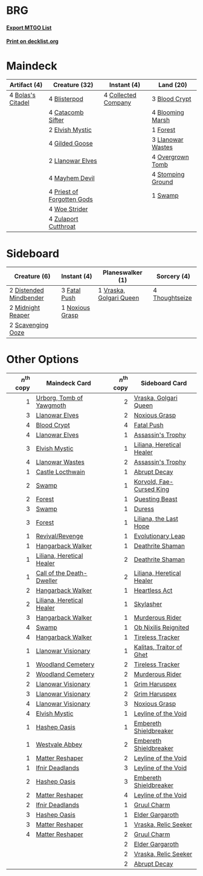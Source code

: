 # BRG

#### [Export MTGO List](../collection/BRG/BRG.txt)
#### [Print on decklist.org](http://decklist.org/?deckmain=4%09Blisterpod%0A3%09Blood%20Crypt%0A4%09Blooming%20Marsh%0A4%09Bolas's%20Citadel%0A4%09Catacomb%20Sifter%0A4%09Collected%20Company%0A2%09Elvish%20Mystic%0A1%09Forest%0A4%09Gilded%20Goose%0A2%09Llanowar%20Elves%0A3%09Llanowar%20Wastes%0A4%09Mayhem%20Devil%0A4%09Overgrown%20Tomb%0A4%09Priest%20of%20Forgotten%20Gods%0A4%09Stomping%20Ground%0A1%09Swamp%0A4%09Woe%20Strider%0A4%09Zulaport%20Cutthroat&deckside=2%09Distended%20Mindbender%0A3%09Fatal%20Push%0A2%09Midnight%20Reaper%0A1%09Noxious%20Grasp%0A2%09Scavenging%20Ooze%0A4%09Thoughtseize%0A1%09Vraska,%20Golgari%20Queen)
# Maindeck

|                                        Artifact (4)                                        |                                            Creature (32)                                            |                                         Instant (4)                                          |                                         Land (20)                                          |
|--------------------------------------------------------------------------------------------|-----------------------------------------------------------------------------------------------------|----------------------------------------------------------------------------------------------|--------------------------------------------------------------------------------------------|
|4 [Bolas's Citadel](http://gatherer.wizards.com/Pages/Card/Details.aspx?multiverseid=461006)|4 [Blisterpod](http://gatherer.wizards.com/Pages/Card/Details.aspx?multiverseid=401825)              |4 [Collected Company](http://gatherer.wizards.com/Pages/Card/Details.aspx?multiverseid=394519)|3 [Blood Crypt](http://gatherer.wizards.com/Pages/Card/Details.aspx?multiverseid=97102)     |
|                                                                                            |4 [Catacomb Sifter](http://gatherer.wizards.com/Pages/Card/Details.aspx?multiverseid=401839)         |                                                                                              |4 [Blooming Marsh](http://gatherer.wizards.com/Pages/Card/Details.aspx?multiverseid=417816) |
|                                                                                            |2 [Elvish Mystic](http://gatherer.wizards.com/Pages/Card/Details.aspx?multiverseid=389499)           |                                                                                              |1 [Forest](http://gatherer.wizards.com/Pages/Card/Details.aspx?multiverseid=439860)         |
|                                                                                            |4 [Gilded Goose](http://gatherer.wizards.com/Pages/Card/Details.aspx?multiverseid=473122)            |                                                                                              |3 [Llanowar Wastes](http://gatherer.wizards.com/Pages/Card/Details.aspx?multiverseid=129627)|
|                                                                                            |2 [Llanowar Elves](http://gatherer.wizards.com/Pages/Card/Details.aspx?multiverseid=129626)          |                                                                                              |4 [Overgrown Tomb](http://gatherer.wizards.com/Pages/Card/Details.aspx?multiverseid=405103) |
|                                                                                            |4 [Mayhem Devil](http://gatherer.wizards.com/Pages/Card/Details.aspx?multiverseid=461131)            |                                                                                              |4 [Stomping Ground](http://gatherer.wizards.com/Pages/Card/Details.aspx?multiverseid=405110)|
|                                                                                            |4 [Priest of Forgotten Gods](http://gatherer.wizards.com/Pages/Card/Details.aspx?multiverseid=457227)|                                                                                              |1 [Swamp](http://gatherer.wizards.com/Pages/Card/Details.aspx?multiverseid=439858)          |
|                                                                                            |4 [Woe Strider](http://gatherer.wizards.com/Pages/Card/Details.aspx?multiverseid=476374)             |                                                                                              |                                                                                            |
|                                                                                            |4 [Zulaport Cutthroat](http://gatherer.wizards.com/Pages/Card/Details.aspx?multiverseid=442106)      |                                                                                              |                                                                                            |


# Sideboard

|                                          Creature (6)                                           |                                       Instant (4)                                        |                                         Planeswalker (1)                                         |                                       Sorcery (4)                                       |
|-------------------------------------------------------------------------------------------------|------------------------------------------------------------------------------------------|--------------------------------------------------------------------------------------------------|-----------------------------------------------------------------------------------------|
|2 [Distended Mindbender](http://gatherer.wizards.com/Pages/Card/Details.aspx?multiverseid=414292)|3 [Fatal Push](http://gatherer.wizards.com/Pages/Card/Details.aspx?multiverseid=423724)   |1 [Vraska, Golgari Queen](http://gatherer.wizards.com/Pages/Card/Details.aspx?multiverseid=452963)|4 [Thoughtseize](http://gatherer.wizards.com/Pages/Card/Details.aspx?multiverseid=438676)|
|2 [Midnight Reaper](http://gatherer.wizards.com/Pages/Card/Details.aspx?multiverseid=452827)     |1 [Noxious Grasp](http://gatherer.wizards.com/Pages/Card/Details.aspx?multiverseid=466864)|                                                                                                  |                                                                                         |
|2 [Scavenging Ooze](http://gatherer.wizards.com/Pages/Card/Details.aspx?multiverseid=420783)     |                                                                                          |                                                                                                  |                                                                                         |


# Other Options

|*n*<sup>th</sup> copy|                                           Maindeck Card                                            |*n*<sup>th</sup> copy|                                           Sideboard Card                                           |
|--------------------:|----------------------------------------------------------------------------------------------------|--------------------:|----------------------------------------------------------------------------------------------------|
|                    1|[Urborg, Tomb of Yawgmoth](http://gatherer.wizards.com/Pages/Card/Details.aspx?multiverseid=383425) |                    2|[Vraska, Golgari Queen](http://gatherer.wizards.com/Pages/Card/Details.aspx?multiverseid=452963)    |
|                    3|[Llanowar Elves](http://gatherer.wizards.com/Pages/Card/Details.aspx?multiverseid=129626)           |                    2|[Noxious Grasp](http://gatherer.wizards.com/Pages/Card/Details.aspx?multiverseid=466864)            |
|                    4|[Blood Crypt](http://gatherer.wizards.com/Pages/Card/Details.aspx?multiverseid=97102)               |                    4|[Fatal Push](http://gatherer.wizards.com/Pages/Card/Details.aspx?multiverseid=423724)               |
|                    4|[Llanowar Elves](http://gatherer.wizards.com/Pages/Card/Details.aspx?multiverseid=129626)           |                    1|[Assassin's Trophy](http://gatherer.wizards.com/Pages/Card/Details.aspx?multiverseid=452902)        |
|                    3|[Elvish Mystic](http://gatherer.wizards.com/Pages/Card/Details.aspx?multiverseid=389499)            |                    1|[Liliana, Heretical Healer](http://gatherer.wizards.com/Pages/Card/Details.aspx?multiverseid=398441)|
|                    4|[Llanowar Wastes](http://gatherer.wizards.com/Pages/Card/Details.aspx?multiverseid=129627)          |                    2|[Assassin's Trophy](http://gatherer.wizards.com/Pages/Card/Details.aspx?multiverseid=452902)        |
|                    1|[Castle Locthwain](http://gatherer.wizards.com/Pages/Card/Details.aspx?multiverseid=473203)         |                    1|[Abrupt Decay](http://gatherer.wizards.com/Pages/Card/Details.aspx?multiverseid=456061)             |
|                    2|[Swamp](http://gatherer.wizards.com/Pages/Card/Details.aspx?multiverseid=439858)                    |                    1|[Korvold, Fae-Cursed King](http://gatherer.wizards.com/Pages/Card/Details.aspx?multiverseid=476047) |
|                    2|[Forest](http://gatherer.wizards.com/Pages/Card/Details.aspx?multiverseid=439860)                   |                    1|[Questing Beast](http://gatherer.wizards.com/Pages/Card/Details.aspx?multiverseid=473133)           |
|                    3|[Swamp](http://gatherer.wizards.com/Pages/Card/Details.aspx?multiverseid=439858)                    |                    1|[Duress](http://gatherer.wizards.com/Pages/Card/Details.aspx?multiverseid=14557)                    |
|                    3|[Forest](http://gatherer.wizards.com/Pages/Card/Details.aspx?multiverseid=439860)                   |                    1|[Liliana, the Last Hope](http://gatherer.wizards.com/Pages/Card/Details.aspx?multiverseid=414388)   |
|                    1|[Revival/Revenge](http://gatherer.wizards.com/Pages/Card/Details.aspx?multiverseid=457372)          |                    1|[Evolutionary Leap](http://gatherer.wizards.com/Pages/Card/Details.aspx?multiverseid=398573)        |
|                    1|[Hangarback Walker](http://gatherer.wizards.com/Pages/Card/Details.aspx?multiverseid=420600)        |                    1|[Deathrite Shaman](http://gatherer.wizards.com/Pages/Card/Details.aspx?multiverseid=413757)         |
|                    1|[Liliana, Heretical Healer](http://gatherer.wizards.com/Pages/Card/Details.aspx?multiverseid=398441)|                    2|[Deathrite Shaman](http://gatherer.wizards.com/Pages/Card/Details.aspx?multiverseid=413757)         |
|                    1|[Call of the Death-Dweller](http://gatherer.wizards.com/Pages/Card/Details.aspx?multiverseid=479598)|                    2|[Liliana, Heretical Healer](http://gatherer.wizards.com/Pages/Card/Details.aspx?multiverseid=398441)|
|                    2|[Hangarback Walker](http://gatherer.wizards.com/Pages/Card/Details.aspx?multiverseid=420600)        |                    1|[Heartless Act](http://gatherer.wizards.com/Pages/Card/Details.aspx?multiverseid=479611)            |
|                    2|[Liliana, Heretical Healer](http://gatherer.wizards.com/Pages/Card/Details.aspx?multiverseid=398441)|                    1|[Skylasher](http://gatherer.wizards.com/Pages/Card/Details.aspx?multiverseid=369083)                |
|                    3|[Hangarback Walker](http://gatherer.wizards.com/Pages/Card/Details.aspx?multiverseid=420600)        |                    1|[Murderous Rider](http://gatherer.wizards.com/Pages/Card/Details.aspx?multiverseid=473059)          |
|                    4|[Swamp](http://gatherer.wizards.com/Pages/Card/Details.aspx?multiverseid=439858)                    |                    1|[Ob Nixilis Reignited](http://gatherer.wizards.com/Pages/Card/Details.aspx?multiverseid=401971)     |
|                    4|[Hangarback Walker](http://gatherer.wizards.com/Pages/Card/Details.aspx?multiverseid=420600)        |                    1|[Tireless Tracker](http://gatherer.wizards.com/Pages/Card/Details.aspx?multiverseid=409997)         |
|                    1|[Llanowar Visionary](http://gatherer.wizards.com/Pages/Card/Details.aspx?multiverseid=485516)       |                    1|[Kalitas, Traitor of Ghet](http://gatherer.wizards.com/Pages/Card/Details.aspx?multiverseid=407596) |
|                    1|[Woodland Cemetery](http://gatherer.wizards.com/Pages/Card/Details.aspx?multiverseid=443136)        |                    2|[Tireless Tracker](http://gatherer.wizards.com/Pages/Card/Details.aspx?multiverseid=409997)         |
|                    2|[Woodland Cemetery](http://gatherer.wizards.com/Pages/Card/Details.aspx?multiverseid=443136)        |                    2|[Murderous Rider](http://gatherer.wizards.com/Pages/Card/Details.aspx?multiverseid=473059)          |
|                    2|[Llanowar Visionary](http://gatherer.wizards.com/Pages/Card/Details.aspx?multiverseid=485516)       |                    1|[Grim Haruspex](http://gatherer.wizards.com/Pages/Card/Details.aspx?multiverseid=386548)            |
|                    3|[Llanowar Visionary](http://gatherer.wizards.com/Pages/Card/Details.aspx?multiverseid=485516)       |                    2|[Grim Haruspex](http://gatherer.wizards.com/Pages/Card/Details.aspx?multiverseid=386548)            |
|                    4|[Llanowar Visionary](http://gatherer.wizards.com/Pages/Card/Details.aspx?multiverseid=485516)       |                    3|[Noxious Grasp](http://gatherer.wizards.com/Pages/Card/Details.aspx?multiverseid=466864)            |
|                    4|[Elvish Mystic](http://gatherer.wizards.com/Pages/Card/Details.aspx?multiverseid=389499)            |                    1|[Leyline of the Void](http://gatherer.wizards.com/Pages/Card/Details.aspx?multiverseid=107682)      |
|                    1|[Hashep Oasis](http://gatherer.wizards.com/Pages/Card/Details.aspx?multiverseid=430866)             |                    1|[Embereth Shieldbreaker](http://gatherer.wizards.com/Pages/Card/Details.aspx?multiverseid=473084)   |
|                    1|[Westvale Abbey](http://gatherer.wizards.com/Pages/Card/Details.aspx?multiverseid=410049)           |                    2|[Embereth Shieldbreaker](http://gatherer.wizards.com/Pages/Card/Details.aspx?multiverseid=473084)   |
|                    1|[Matter Reshaper](http://gatherer.wizards.com/Pages/Card/Details.aspx?multiverseid=407516)          |                    2|[Leyline of the Void](http://gatherer.wizards.com/Pages/Card/Details.aspx?multiverseid=107682)      |
|                    1|[Ifnir Deadlands](http://gatherer.wizards.com/Pages/Card/Details.aspx?multiverseid=430868)          |                    3|[Leyline of the Void](http://gatherer.wizards.com/Pages/Card/Details.aspx?multiverseid=107682)      |
|                    2|[Hashep Oasis](http://gatherer.wizards.com/Pages/Card/Details.aspx?multiverseid=430866)             |                    3|[Embereth Shieldbreaker](http://gatherer.wizards.com/Pages/Card/Details.aspx?multiverseid=473084)   |
|                    2|[Matter Reshaper](http://gatherer.wizards.com/Pages/Card/Details.aspx?multiverseid=407516)          |                    4|[Leyline of the Void](http://gatherer.wizards.com/Pages/Card/Details.aspx?multiverseid=107682)      |
|                    2|[Ifnir Deadlands](http://gatherer.wizards.com/Pages/Card/Details.aspx?multiverseid=430868)          |                    1|[Gruul Charm](http://gatherer.wizards.com/Pages/Card/Details.aspx?multiverseid=460304)              |
|                    3|[Hashep Oasis](http://gatherer.wizards.com/Pages/Card/Details.aspx?multiverseid=430866)             |                    1|[Elder Gargaroth](http://gatherer.wizards.com/Pages/Card/Details.aspx?multiverseid=485502)          |
|                    3|[Matter Reshaper](http://gatherer.wizards.com/Pages/Card/Details.aspx?multiverseid=407516)          |                    1|[Vraska, Relic Seeker](http://gatherer.wizards.com/Pages/Card/Details.aspx?multiverseid=435388)     |
|                    4|[Matter Reshaper](http://gatherer.wizards.com/Pages/Card/Details.aspx?multiverseid=407516)          |                    2|[Gruul Charm](http://gatherer.wizards.com/Pages/Card/Details.aspx?multiverseid=460304)              |
|                     |                                                                                                    |                    2|[Elder Gargaroth](http://gatherer.wizards.com/Pages/Card/Details.aspx?multiverseid=485502)          |
|                     |                                                                                                    |                    2|[Vraska, Relic Seeker](http://gatherer.wizards.com/Pages/Card/Details.aspx?multiverseid=435388)     |
|                     |                                                                                                    |                    2|[Abrupt Decay](http://gatherer.wizards.com/Pages/Card/Details.aspx?multiverseid=456061)             |

